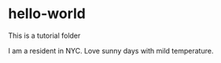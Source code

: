 # hello-world
This is a tutorial folder

I am a resident in NYC. Love sunny days with mild temperature.
